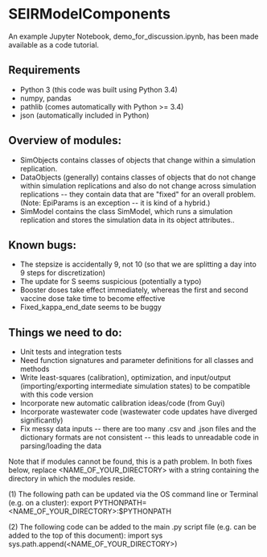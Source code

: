 # SEIRModelComponents

An example Jupyter Notebook, demo_for_discussion.ipynb, has been made available as a code tutorial.

## Requirements
- Python 3 (this code was built using Python 3.4)
- numpy, pandas
- pathlib (comes automatically with Python >= 3.4)
- json (automatically included in Python)

## Overview of modules:
- SimObjects contains classes of objects that change within a simulation replication.
- DataObjects (generally) contains classes of objects that do not change
  within simulation replications and also do not change across
  simulation replications -- they contain data that are "fixed"
  for an overall problem. (Note: EpiParams is an exception -- it is
  kind of a hybrid.)
- SimModel contains the class SimModel, which runs
  a simulation replication and stores the simulation data
  in its object attributes..

## Known bugs:
- The stepsize is accidentally 9, not 10 (so that we are splitting a day into 9 steps for discretization)
- The update for S seems suspicious (potentially a typo)
- Booster doses take effect immediately, whereas the first and second vaccine dose take time to become effective
- Fixed_kappa_end_date seems to be buggy

## Things we need to do:
- Unit tests and integration tests
- Need function signatures and parameter definitions for all classes and methods
- Write least-squares (calibration), optimization, and input/output (importing/exporting intermediate simulation states) 
to be compatible with this code version
- Incorporate new automatic calibration ideas/code (from Guyi)
- Incorporate wastewater code (wastewater code updates have diverged significantly)
- Fix messy data inputs -- there are too many .csv and .json files 
and the dictionary formats are not consistent -- this leads to unreadable code in parsing/loading
the data

Note that if modules cannot be found, this is a path problem.
In both fixes below, replace <NAME_OF_YOUR_DIRECTORY> with a string
  containing the directory in which the modules reside.

(1) The following path can be updated via the OS command line or
  Terminal (e.g. on a cluster):
  export PYTHONPATH=<NAME_OF_YOUR_DIRECTORY>:$PYTHONPATH

(2) The following code can be added to the main .py script file
  (e.g. can be added to the top of this document):
  import sys
  sys.path.append(<NAME_OF_YOUR_DIRECTORY>)


